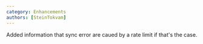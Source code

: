```yaml
---
category: Enhancements
authors: [SteinTokvam]
---
```


Added information that sync error are caued by a rate limit if that's the case.
